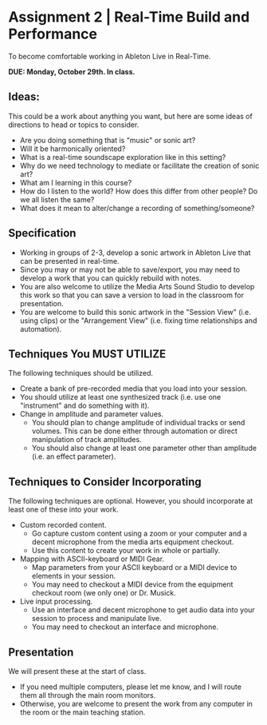 # Assignment 2 | Real-Time Build and Performance

To become comfortable working in Ableton Live in Real-Time.

**DUE: Monday, October 29th. In class.**

## Ideas:

This could be a work about anything you want, but here are some ideas of directions to head or topics to consider.

- Are you doing something that is "music" or sonic art?
- Will it be harmonically oriented?
- What is a real-time soundscape exploration like in this setting?
- Why do we need technology to mediate or facilitate the creation of sonic art?
- What am I learning in this course?
- How do I listen to the world? How does this differ from other people? Do we all listen the same?
- What does it mean to alter/change a recording of something/someone?


## Specification

- Working in groups of 2-3, develop a sonic artwork in Ableton Live that can be presented in real-time.
- Since you may or may not be able to save/export, you may need to develop a work that you can quickly rebuild with notes.
- You are also welcome to utilize the Media Arts Sound Studio to develop this work so that you can save a version to load in the classroom for presentation.
- You are welcome to build this sonic artwork in the "Session View" (i.e. using clips) or the "Arrangement View" (i.e. fixing time relationships and automation).

## Techniques You MUST UTILIZE

The following techniques should be utilized.

- Create a bank of pre-recorded media that you load into your session.
- You should utilize at least one synthesized track (i.e. use one "instrument" and do something with it).
- Change in amplitude and parameter values.
    - You should plan to change amplitude of individual tracks or send volumes. This can be done either through automation or direct manipulation of track amplitudes.
    - You should also change at least one parameter other than amplitude (i.e. an effect parameter).

## Techniques to Consider Incorporating

The following techniques are optional. However, you should incorporate at least one of these into your work.

- Custom recorded content.
    - Go capture custom content using a zoom or your computer and a decent microphone from the media arts equipment checkout.
    - Use this content to create your work in whole or partially.
- Mapping with ASCII-keyboard or MIDI Gear.
    - Map parameters from your ASCII keyboard or a MIDI device to elements in your session.
    - You may need to checkout a MIDI device from the equipment checkout room (we only one) or Dr. Musick.
- Live input processing.
    - Use an interface and decent microphone to get audio data into your session to process and manipulate live.
    - You may need to checkout an interface and microphone.

## Presentation

We will present these at the start of class.

- If you need multiple computers, please let me know, and I will route them all through the main room monitors.
- Otherwise, you are welcome to present the work from any computer in the room or the main teaching station.
